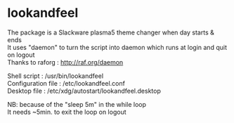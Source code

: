 # lookandfeel


The package is a Slackware plasma5 theme changer when day starts & ends  
It uses "daemon" to turn the script into daemon
which runs at login and quit on logout  
Thanks to raforg : http://raf.org/daemon

Shell script : /usr/bin/lookandfeel  
Configuration file : /etc/lookandfeel.conf  
Desktop file : /etc/xdg/autostart/lookandfeel.desktop

NB: because of the "sleep 5m" in the while loop  
It needs ~5min. to exit the loop on logout
